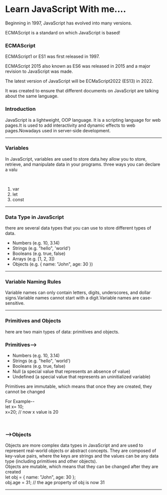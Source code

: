 

# Learn JavaScript With me....


<p>Beginning in 1997, JavaScript has evolved into many versions.</p>
<p>ECMAScript is a standard on which JavaScript is based!<p>

<h3>ECMAScript</h3>
<P>ECMAScript1 or ES1 was first released in 1997.</P>
<P>ECMAScript 2015 also known as ES6 was released in 2015 and a major revision to JavaScript was made.</P>
<P>The latest version of JavaScript will be ECMaScript2022 (ES13) in 2022.</P>
<p>It was created to ensure that different documents on JavaScript are talking about the same language.</p>
<h3>Introduction</h3>
<P>JavaScript is a lightweight, OOP language. It is a scripting language for web pages.It is used to add interactivity and dynamic effects to web pages.Nowadays used in server-side development.</P>
<hr>
<h3>Variables</h3>
<p>In JavaScript, variables are used to store data.hey allow you to store, retrieve, and manipulate data in your programs. three ways you can declare a valu</p>
<br>
<ol>
<li>var</li>
<li>let</li>
<li>const</li>
</ol>
<hr>

<h3>Data Type in JavaScript</h3>
<p>there are several data types that you can use to store different types of data.</p>
<ul>
<li>Numbers (e.g. 10, 3.14)</li>
<li>Strings (e.g. "hello", 'world')</li>
<li>Booleans (e.g. true, false)</li>
<li>Arrays (e.g. [1, 2, 3])</li>
<li>Objects (e.g. { name: "John", age: 30 })</li>
</ul>
<hr>

<h3>Variable Naming Rules</h3>
<p>Variable names can only contain letters, digits, underscores, and dollar signs.Variable names cannot start with a digit.Variable names are case-sensitive.</p>
<hr>
 
 <h3>Primitives and Objects</h3>
 <p>here are two main types of data: primitives and objects.</p>
 <h3>Primitives--></h3>
 <ul>
    <li>Numbers (e.g. 10, 3.14)</li>
    <li>Strings (e.g. "hello", 'world')</li>
    <li>Booleans (e.g. true, false)</li>
    <li>Null (a special value that represents an absence of value)</li>
    <li>Undefined (a special value that represents an uninitialized variable)</li>
</ul>
<p>Primitives are immutable, which means that once they are created, they cannot be changed</p>
<p>For Example--<br>
    let x= 10;<br>
    x=20; // now x value is 20</p>

<br>
 <h3>-->Objects</h3>
    <p>Objects are more complex data types in JavaScript and are used to represent real-world objects or abstract concepts. They are composed of key-value pairs, where the keys are strings and the values can be any data type (including primitives and other objects).<br>Objects are mutable, which means that they can be changed after they are created<br>let obj = { name: "John", age: 30 };<br>obj.age = 31; // the age property of obj is now 31</p>
<hr>

